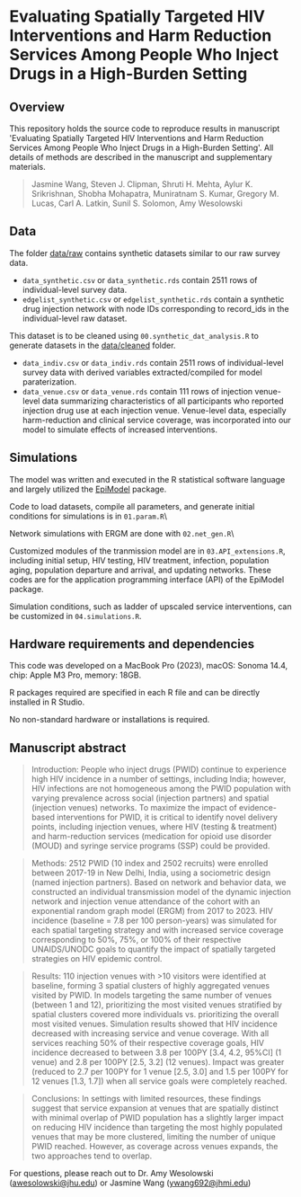 # Evaluating Spatially Targeted HIV Interventions and Harm Reduction Services Among People Who Inject Drugs in a High-Burden Setting

## Overview
This repository holds the source code to reproduce results in manuscript 'Evaluating Spatially Targeted HIV Interventions and Harm Reduction Services Among People Who Inject Drugs in a High-Burden Setting'. All details of methods are described in the manuscript and supplementary materials.
> Jasmine Wang, Steven J. Clipman, Shruti H. Mehta, Aylur K. Srikrishnan, Shobha Mohapatra, Muniratnam S. Kumar, Gregory M. Lucas, Carl A. Latkin, Sunil S. Solomon, Amy Wesolowski


## Data
The folder [data/raw]("data/raw") contains synthetic datasets similar to our raw survey data. 
- `data_synthetic.csv` or `data_synthetic.rds` contain 2511 rows of individual-level survey data.
- `edgelist_synthetic.csv` or `edgelist_synthetic.rds` contain a synthetic drug injection network with node IDs corresponding to record_ids in the individual-level raw dataset.

This dataset is to be cleaned using `00.synthetic_dat_analysis.R` to generate datasets in the [data/cleaned]("data/cleaned") folder.
- `data_indiv.csv` or `data_indiv.rds` contain 2511 rows of individual-level survey data with derived variables extracted/compiled for model paraterization. 
- `data_venue.csv` or `data_venue.rds` contain 111 rows of injection venue-level data summarizing characteristics of all participants who reported injection drug use at each injection venue. Venue-level data, especially harm-reduction and clinical service coverage, was incorporated into our model to simulate effects of increased interventions. 


## Simulations
The model was written and executed in the R statistical software language and largely utilized the [EpiModel](http://epimodel.org/) package. 

Code to load datasets, compile all parameters, and generate initial conditions for simulations is in `01.param.R`\

Network simulations with ERGM are done with `02.net_gen.R`\

Customized modules of the tranmission model are in `03.API_extensions.R`, including initial setup, HIV testing, HIV treatment, infection, population aging, population departure and arrival, and updating networks. These codes are for the application programming interface (API) of the EpiModel package. 

Simulation conditions, such as ladder of upscaled service interventions, can be customized in `04.simulations.R`.


## Hardware requirements and dependencies
This code was developed on a MacBook Pro (2023), macOS: Sonoma 14.4, chip: Apple M3 Pro, memory: 18GB. 

R packages required are specified in each R file and can be directly installed in R Studio. 

No non-standard hardware or installations is required. 


## Manuscript abstract
> Introduction: People who inject drugs (PWID) continue to experience high HIV incidence in a number of settings, including India; however, HIV infections are not homogeneous among the PWID population with varying prevalence across social (injection partners) and spatial (injection venues) networks. To maximize the impact of evidence-based interventions for PWID, it is critical to identify novel delivery points, including injection venues, where HIV (testing & treatment) and harm-reduction services (medication for opioid use disorder (MOUD) and syringe service programs (SSP) could be provided.
 
> Methods: 2512 PWID (10 index and 2502 recruits) were enrolled between 2017-19 in New Delhi, India, using a sociometric design (named injection partners). Based on network and behavior data, we constructed an individual transmission model of the dynamic injection network and injection venue attendance of the cohort with an exponential random graph model (ERGM) from 2017 to 2023. HIV incidence (baseline = 7.8 per 100 person-years) was simulated for each spatial targeting strategy and with increased service coverage corresponding to 50%, 75%, or 100% of their respective UNAIDS/UNODC goals to quantify the impact of spatially targeted strategies on HIV epidemic control.
 
> Results: 110 injection venues with >10 visitors were identified at baseline, forming 3 spatial clusters of highly aggregated venues visited by PWID. In models targeting the same number of venues (between 1 and 12), prioritizing the most visited venues stratified by spatial clusters covered more individuals vs. prioritizing the overall most visited venues. Simulation results showed that HIV incidence decreased with increasing service and venue coverage. With all services reaching 50% of their respective coverage goals, HIV incidence decreased to between 3.8 per 100PY [3.4, 4.2, 95%CI] (1 venue) and 2.8 per 100PY [2.5, 3.2] (12 venues). Impact was greater (reduced to 2.7 per 100PY for 1 venue [2.5, 3.0] and 1.5 per 100PY for 12 venues [1.3, 1.7]) when all service goals were completely reached.
 
> Conclusions: In settings with limited resources, these findings suggest that service expansion at venues that are spatially distinct with minimal overlap of PWID population has a slightly larger impact on reducing HIV incidence than targeting the most highly populated venues that may be more clustered, limiting the number of unique PWID reached. However, as coverage across venues expands, the two approaches tend to overlap.


For questions, please reach out to Dr. Amy Wesolowski (awesolowski@jhu.edu) or Jasmine Wang (ywang692@jhmi.edu)

